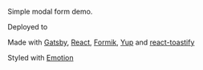 Simple modal form demo.

Deployed to

Made with [Gatsby](https://www.gatsbyjs.com/), [React](https://reactjs.org/), [Formik](https://formik.org/), [Yup](https://github.com/jquense/yup) and [react-toastify](https://fkhadra.github.io/react-toastify/introduction)

Styled with [Emotion](https://emotion.sh/docs/introduction)
